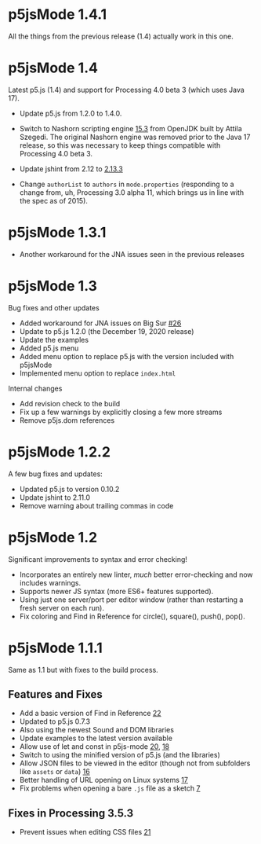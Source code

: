 # p5jsMode 1.4.1

All the things from the previous release (1.4) actually work in this one.


# p5jsMode 1.4

Latest p5.js (1.4) and support for Processing 4.0 beta 3 (which uses Java 17).

* Update p5.js from 1.2.0 to 1.4.0.

* Switch to Nashorn scripting engine [15.3](https://search.maven.org/artifact/org.openjdk.nashorn/nashorn-core/15.3/jar) from OpenJDK built by Attila Szegedi. The original Nashorn engine was removed prior to the Java 17 release, so this was necessary to keep things compatible with Processing 4.0 beta 3.

* Update jshint from 2.12 to [2.13.3](https://github.com/jshint/jshint/releases/tag/2.13.3)

* Change `authorList` to `authors` in `mode.properties` (responding to a change from, uh, Processing 3.0 alpha 11, which brings us in line with the spec as of 2015).


# p5jsMode 1.3.1

* Another workaround for the JNA issues seen in the previous releases


# p5jsMode 1.3

Bug fixes and other updates

* Added workaround for JNA issues on Big Sur [#26](https://github.com/fathominfo/processing-p5js-mode/issues/26)
* Update to p5.js 1.2.0 (the December 19, 2020 release)
* Update the examples
* Added p5.js menu
* Added menu option to replace p5.js with the version included with p5jsMode
* Implemented menu option to replace `index.html`

Internal changes

* Add revision check to the build
* Fix up a few warnings by explicitly closing a few more streams
* Remove p5js.dom references


# p5jsMode 1.2.2

A few bug fixes and updates:

* Updated p5.js to version 0.10.2
* Update jshint to 2.11.0
* Remove warning about trailing commas in code


# p5jsMode 1.2

Significant improvements to syntax and error checking!

* Incorporates an entirely new linter, *much* better error-checking and now includes warnings.
* Supports newer JS syntax (more ES6+ features supported).
* Using just one server/port per editor window (rather than restarting a fresh server on each run).
* Fix coloring and Find in Reference for circle(), square(), push(), pop().


# p5jsMode 1.1.1

Same as 1.1 but with fixes to the build process.

## Features and Fixes
* Add a basic version of Find in Reference [22](https://github.com/fathominfo/processing-p5js-mode/issues/22)
* Updated to p5.js 0.7.3
* Also using the newest Sound and DOM libraries
* Update examples to the latest version available
* Allow use of let and const in p5js-mode [20](https://github.com/fathominfo/processing-p5js-mode/issues/20), [18](https://github.com/fathominfo/processing-p5js-mode/issues/18)
* Switch to using the minified version of p5.js (and the libraries)
* Allow JSON files to be viewed in the editor (though not from subfolders like `assets` or `data`) [16](https://github.com/fathominfo/processing-p5js-mode/issues/16)
* Better handling of URL opening on Linux systems [17](https://github.com/fathominfo/processing-p5js-mode/issues/17)
* Fix problems when opening a bare `.js` file as a sketch [7](https://github.com/fathominfo/processing-p5js-mode/issues/7)

## Fixes in Processing 3.5.3
* Prevent issues when editing CSS files [21](https://github.com/fathominfo/processing-p5js-mode/issues/21)
